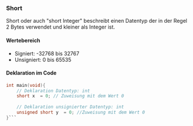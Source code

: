 ### Short
Short oder auch "short Integer" beschreibt einen Datentyp der in der Regel 2 Bytes verwendet und kleiner als Integer ist.
#### Wertebereich
* Signiert: -32768 bis 32767
* Unsigniert: 0 bis 65535
#### Deklaration im Code
```c
int main(void){
	// Deklaration Datentyp: int
	short x  = 0; // Zuweisung mit dem Wert 0
	
	// Deklaration unsignierter Datentyp: int
	unsigned short y  = 0; //Zuweisung mit dem Wert 0
}```